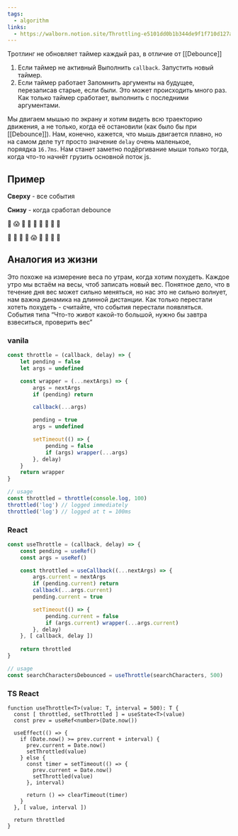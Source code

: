 ```yaml
---
tags:
  - algorithm
links:
  - https://walborn.notion.site/Throttling-e5101dd0b1b344de9f1f710d127a1b0c
---
```

Тротлинг не обновляет таймер каждый раз, в отличие от [[Debounce]]

1. Если таймер не активный Выполнить `callback`. Запустить новый таймер.
2. Если таймер работает Запомнить аргументы на будущее, перезаписав старые, если были. Это может происходить много раз. Как только таймер сработает, выполнить с последними аргументами.

Мы двигаем мышью по экрану и хотим видеть всю траекторию движения, а не только, когда её остановили (как было бы при [[Debounce]]). Нам, конечно, кажется, что мышь двигается плавно, но на самом деле тут просто значение `delay` очень маленькое, поряядка `16.7ms`. Нам станет заметно подёргивание мыши только тогда, когда что-то начнёт грузить основной поток js. 
## **Пример**

**Сверху** - все события

**Снизу** - когда сработал debounce

🥶 😱 🫥 🫥 🥹 🫥 🥵 🥳 🫥

🥶 🫥 🫥 🫥 😱 🫥 🫥 🫥 🥳

## Аналогия из жизни

Это похоже на измерение веса по утрам, когда хотим похудеть. Каждое утро мы встаём на весы, чтоб записать новый вес. Понятное дело, что в течение дня вес может сильно меняться, но нас это не сильно волнует, нам важна динамика на длинной дистанции. Как только перестали хотеть похудеть - считайте, что события перестали появляться. События типа “Что-то живот какой-то большой, нужно бы завтра взвеситься, проверить вес”
### vanila
```js
const throttle = (callback, delay) => {
	let pending = false
	let args = undefined

	const wrapper = (...nextArgs) => {
		args = nextArgs
		if (pending) return

		callback(...args)

		pending = true
		args = undefined

		setTimeout(() => {
			pending = false
			if (args) wrapper(...args)
		}, delay)
	}
	return wrapper
}

// usage
const throttled = throttle(console.log, 100)
throttled('log') // logged immediately
throttled('log') // logged at t = 100ms
```
### React
```jsx
const useThrottle = (callback, delay) => {
	const pending = useRef()
	const args = useRef()

	const throttled = useCallback((...nextArgs) => {
		args.current = nextArgs
		if (pending.current) return
		callback(...args.current)
		pending.current = true

		setTimeout(() => {
			pending.current = false
			if (args.current) wrapper(...args.current)
		}, delay)
	}, [ callback, delay ])
	
	return throttled
}

// usage
const searchCharactersDebounced = useThrottle(searchCharacters, 500)
```

### TS React
```tsx
function useThrottle<T>(value: T, interval = 500): T {
  const [ throttled, setThrottled ] = useState<T>(value)
  const prev = useRef<number>(Date.now())

  useEffect(() => {
    if (Date.now() >= prev.current + interval) {
      prev.current = Date.now()
      setThrottled(value)
    } else {
      const timer = setTimeout(() => {
        prev.current = Date.now()
        setThrottled(value)
      }, interval)

      return () => clearTimeout(timer)
    }
  }, [ value, interval ])

  return throttled
}
```